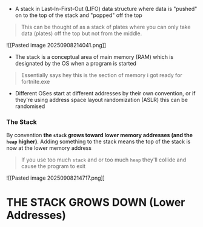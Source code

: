 
- A stack in Last-In-First-Out (LIFO) data structure where data is "pushed" on to the top of the stack and "popped" off the top

> This can be thought of as a stack of plates where you can only take data (plates) off the top but not from the middle.

![[Pasted image 20250908214041.png]]

- The stack is a conceptual area of main memory (RAM) which is designated by the OS when a program is started 

> Essentially says hey this is the section of memory i got ready for fortnite.exe

- Different OSes start at different addresses by their own convention, or if they're using address space layout randomization (ASLR) this can be randomised

### The Stack

By convention **the `stack` grows toward lower memory addresses (and the `heap` higher)**. Adding something to the stack means the top of the stack is now at the lower memory address

> If you use too much `stack` and or too much `heap` they'll collide and cause the program to exit 

![[Pasted image 20250908214717.png]]

# THE STACK GROWS DOWN (Lower Addresses)
